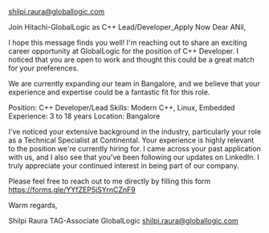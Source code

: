 shilpi.raura@globallogic.com

Join Hitachi-GlobalLogic as C++ Lead/Developer_Apply Now
Dear ANil,

I hope this message finds you well! I'm reaching out to share an exciting career opportunity at GlobalLogic for the position of C++ Developer. I noticed that you are open to work and thought this could be a great match for your preferences.

We are currently expanding our team in Bangalore, and we believe that your experience and expertise could be a fantastic fit for this role.

Position: C++ Developer/Lead
Skills: Modern C++, Linux, Embedded
Experience: 3 to 18 years
Location: Bangalore

I've noticed your extensive background in the industry, particularly your role as a Technical Specialist at Continental. Your experience is highly relevant to the position we're currently hiring for. I came across your past application with us, and I also see that you've been following our updates on LinkedIn. I truly appreciate your continued interest in being part of our company.

Please feel free to reach out to me directly by filling this form
https://forms.gle/YYfZEP5jSYrnCZnF9

Warm regards,

Shilpi Raura
TAG-Associate GlobalLogic
shilpi.raura@globallogic.com